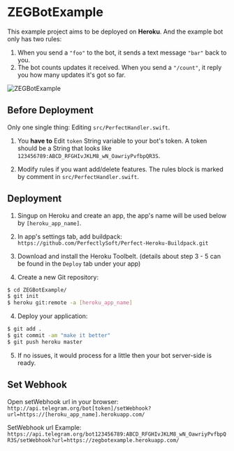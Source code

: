# ZEGBotExample

This example project aims to be deployed on **Heroku**. And the example bot only has two rules:

1. When you send a `"foo"` to the bot, it sends a text message `"bar"` back to you.
2. The bot counts updates it received. When you send a `"/count"`, it reply you how many updates it's got so far.

![ZEGBotExample](https://raw.githubusercontent.com/ShaneQi/ZEGBot/master/Res/ZEGBotExampleRules.png)

## Before Deployment

Only one single thing: Editing `src/PerfectHandler.swift`.

1. You **have to** Edit `token` String variable to your bot's token. A token should be a String that looks like `123456789:ABCD_RFGHIvJKLM8_wN_OawriyPvfbpQR3S`.

2. Modify rules if you want add/delete features. The rules block is marked by comment in `src/PerfectHandler.swift`.

## Deployment

1. Singup on Heroku and create an app, the app's name will be used below by `[heroku_app_name]`.

2. In app's settings tab, add buildpack: `https://github.com/PerfectlySoft/Perfect-Heroku-Buildpack.git`

3. Download and install the Heroku Toolbelt. (details about step 3 - 5 can be found in the `Deploy` tab under your app)

3. Create a new Git repository:
```bash
$ cd ZEGBotExample/
$ git init
$ heroku git:remote -a [heroku_app_name]
```

4. Deploy your application:
```bash
$ git add .
$ git commit -am "make it better"
$ git push heroku master
```

5. If no issues, it would process for a little then your bot server-side is ready.

## Set Webhook

Open setWebhook url in your browser: `http://api.telegram.org/bot[token]/setWebhook?url=https://[heroku_app_name].herokuapp.com/`

SetWebhook url Example: `https://api.telegram.org/bot123456789:ABCD_RFGHIvJKLM8_wN_OawriyPvfbpQR3S/setWebhook?url=https://zegbotexample.herokuapp.com/`
